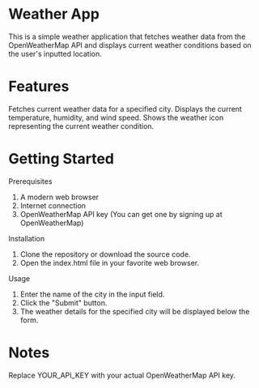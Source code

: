 # Weather App
This is a simple weather application that fetches weather data from the OpenWeatherMap API and displays current weather conditions based on the user's inputted location.

# Features
Fetches current weather data for a specified city.
Displays the current temperature, humidity, and wind speed.
Shows the weather icon representing the current weather condition.

# Getting Started

Prerequisites
1. A modern web browser
2. Internet connection
3. OpenWeatherMap API key (You can get one by signing up at OpenWeatherMap)

Installation
1. Clone the repository or download the source code.
2. Open the index.html file in your favorite web browser.

Usage
1. Enter the name of the city in the input field.
2. Click the "Submit" button.
3. The weather details for the specified city will be displayed below the form.

# Notes
Replace YOUR_API_KEY with your actual OpenWeatherMap API key.